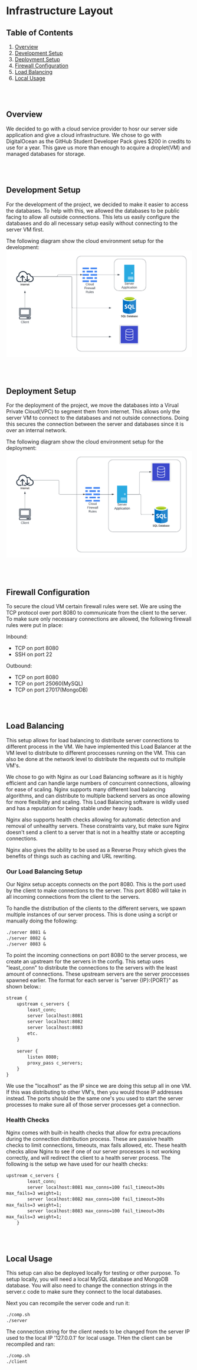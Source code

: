 # Infrastructure Layout

## Table of Contents
1. [Overview](#overview)
2. [Development Setup](#development-setup)
3. [Deployment Setup](#deployment-setup)
4. [Firewall Configuration](#firewall-configuration)
5. [Load Balancing](#load-balancing)
6. [Local Usage](#local-usage)


<br>
<br>

## Overview
We decided to go with a cloud service provider to hosr our server side application and give a cloud infrastructure. We chose to go with DigitalOcean as the GitHub Student Developer Pack gives $200 in credits to use for a year. This gave us more than enough to acquire a droplet(VM) and managed databases for storage.

<br>
<br>

## Development Setup
For the development of the project, we decided to make it easier to access the databases. To help with this, we allowed the databases to be public facing to allow all outside connections. This lets us easily configure the databases and do all necessary setup easily without connecting to the server VM first.

The following diagram show the cloud environment setup for the development:
![Developement](DevelopmentCloudSetup.png)

<br>
<br>

## Deployment Setup
For the deployment of the project, we move the databases into a Virual Private Cloud(VPC) to segment them from internet. This allows only the server VM to connect to the databases and not outside connections. Doing this secures the connection between the server and databases since it is over an internal network.

The following diagram show the cloud environment setup for the deployment:
![Deployment](DeploymentCloudSetup.png)


<br>
<br>

## Firewall Configuration
To secure the cloud VM certain firewall rules were set. We are using the TCP protocol over port 8080 to communicate from the client to the server. To make sure only necessary connections are allowed, the following firewall rules were put in place:

Inbound:
- TCP on port 8080
- SSH on port 22

Outbound: 
- TCP on port 8080
- TCP on port 25060(MySQL)
- TCP on port 27017(MongoDB)

<br>
<br>

## Load Balancing
This setup allows for load balancing to distribute server connections to different process in the VM. We have implemented this Load Balancer at the VM level to distribute to different proccesses running on the VM. This can also be done at the network level to distribute the requests out to multiple VM's.

We chose to go with Nginx as our Load Balancing software as it is highly efficient and can handle large numbers of concurrent connections, allowing for ease of scaling. Nginx supports many different load balancing algorithms, and can distribute to multiple backend servers as once allowing for more flexibility and scaling. This Load Balancing software is wildly used and has a reputation for being stable under heavy loads.

Nginx also supports health checks allowing for automatic detection and removal of unhealthy servers. These constraints vary, but make sure Nginx doesn't send a client to a server that is not in a healthy state or accepting connections. 

Nginx also gives the ability to be used as a Reverse Proxy which gives the benefits of things such as caching and URL rewriting.

### Our Load Balancing Setup
Our Nginx setup accepts connects on the port 8080. This is the port used by the client to make connections to the server. 
This port 8080 will take in all incoming connections from the client to the servers.

To handle the distribution of the clients to the different servers, we spawn multiple instances of our server process. This is done using a script or manually doing the following:
```
./server 8081 & 
./server 8082 &
./server 8083 &
```

To point the incoming connections on port 8080 to the server process, we create an upstream for the servers in the config. This setup uses "least_conn" to distribute the connections to the servers with the least amount of connections. These upstream servers are the server proccesses spawned earlier. The format for each server is "server {IP}:{PORT}" as shown below.:
```
stream {
    upstream c_servers {
        least_conn;
        server localhost:8081
        server localhost:8082
        server localhost:8083
        etc.
    }

    server {
        listen 8080;
        proxy_pass c_servers;
    }
}
```

We use the "localhost" as the IP since we are doing this setup all in one VM. If this was distributing to other VM's, then you would those IP addresses instead. The ports should be the same one's you used to start the server processes to make sure all of those server processes get a connection.

### Health Checks
Nginx comes with built-in health checks that allow for extra precautions during the connection distribution process. These are passive health checks to limit connections, timeouts, max fails allowed, etc. These health checks allow Nginx to see if one of our server processes is not working correctly, and will redirect the client to a health server process. The following is the setup we have used for our health checks:
```
upstream c_servers {
        least_conn;
        server localhost:8081 max_conns=100 fail_timeout=30s max_fails=3 weight=1;
        server localhost:8082 max_conns=100 fail_timeout=30s max_fails=3 weight=1;
        server localhost:8083 max_conns=100 fail_timeout=30s max_fails=3 weight=1;
    }
```


<br>
<br>

## Local Usage
This setup can also be deployed locally for testing or other purpose. To setup locally, you will need a local MySQL database and MongoDB database. You will also need to change the connection strings in the server.c code to make sure they connect to the local databases.

Next you can recompile the server code and run it:
```
./comp.sh
./server
```

The connection string for the client needs to be changed from the server IP used to the local IP '127.0.0.1' for local usage. THen the client can be recompiled and ran:
```
./comp.sh
./client
```